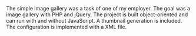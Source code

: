 The simple image gallery was a task of one of my employer. The goal was a image gallery with PHP and jQuery. The project is built object-oriented and can run with and without JavaScript. A thumbnail generation is included. The configuration is implemented with a XML file.
